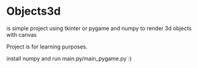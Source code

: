 # Objects3d

is simple project using tkinter or pygame and numpy to render 3d objects with canvas 

Project is for learning purposes.

install numpy and run main.py/main_pygame.py :)